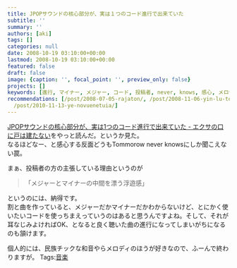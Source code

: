 ```yaml
---
title: JPOPサウンドの核心部分が、実は１つのコード進行で出来ていた
subtitle: ''
summary: ''
authors: [aki]
tags: []
categories: null
date: 2008-10-19 03:10:00+00:00
lastmod: 2008-10-19 03:10:00+00:00
featured: false
draft: false
image: {caption: '', focal_point: '', preview_only: false}
projects: []
keywords: [進行, マイナー, メジャー, コード, 投稿者, never, knows, 感心, メロディ, サウンド]
recommendations: [/post/2008-07-05-rajaton/, /post/2008-11-06-yin-lu-toyin-jie-noke-xue/,
  /post/2010-11-13-ye-novuenetuia/]
---
```

[JPOPサウンドの核心部分が、実は1つのコード進行で出来ていた - エクサの口に戸は建たない](http://d.hatena.ne.jp/EXA/20081018/1224310523)をやっと読んだ。というか見た。  
なるほどなー、と感心する反面どうもTommorow never knowsにしか聞こえない罠。  
  
まぁ、投稿者の方の主張している理由というのが

> 「メジャーとマイナーの中間を漂う浮遊感」

  
というのには、納得です。  
割と曲を作っていると、メジャーだかマイナーだかわからないけど、とにかく使いたいコードを使っちまえっていうのはあると思うんですよね。そして、それが耳なじみよければOK、となると良く聴いた曲の進行になってしまいがちになるのも頷けます。  
  
個人的には、民族チックな和音やらメロディのほうが好きなので、ふーんで終わりますが。
Tags:[音楽](http://mrk0369.exblog.jp/tags/%E9%9F%B3%E6%A5%BD/) 

